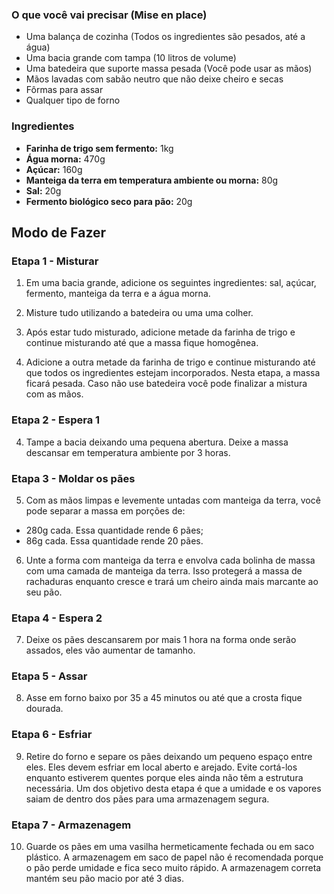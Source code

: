 ### O que você vai precisar (Mise en place)
- Uma balança de cozinha (Todos os ingredientes são pesados, até a água)
- Uma bacia grande com tampa (10 litros de volume)
- Uma batedeira que suporte massa pesada (Você pode usar as mãos)
- Mãos lavadas com sabão neutro que não deixe cheiro e secas
- Fôrmas para assar
- Qualquer tipo de forno

### Ingredientes
- **Farinha de trigo sem fermento:** 1kg
- **Água morna:** 470g
- **Açúcar:** 160g
- **Manteiga da terra em temperatura ambiente ou morna:** 80g
- **Sal:** 20g
- **Fermento biológico seco para pão:** 20g

## Modo de Fazer

### Etapa 1 - Misturar

1. Em uma bacia grande, adicione os seguintes ingredientes: sal, açúcar, fermento, manteiga da terra e a água morna. 

2. Misture tudo utilizando a batedeira ou uma uma colher.

2. Após estar tudo misturado, adicione metade da farinha de trigo e continue misturando até que a massa fique homogênea.

3. Adicione a outra metade da farinha de trigo e continue misturando até que todos os ingredientes estejam incorporados. 
Nesta etapa, a massa ficará pesada. Caso não use batedeira você pode finalizar a mistura com as mãos.

### Etapa 2 - Espera 1
4. Tampe a bacia deixando uma pequena abertura. Deixe a massa descansar em temperatura ambiente por 3 horas.

### Etapa 3 - Moldar os pães
5. Com as mãos limpas e levemente untadas com manteiga da terra, você pode separar a massa em porções de:
- 280g cada. Essa quantidade rende 6 pães;
- 86g cada. Essa quantidade rende 20 pães.

6. Unte a forma com manteiga da terra e envolva cada bolinha de massa com uma camada de manteiga da terra. 
Isso protegerá a massa de rachaduras enquanto cresce e trará um cheiro ainda mais marcante ao seu pão.

### Etapa 4 - Espera 2
7. Deixe os pães descansarem por mais 1 hora na forma onde serão assados, eles vão aumentar de tamanho.

### Etapa 5 - Assar
8. Asse em forno baixo por 35 a 45 minutos ou até que a crosta fique dourada.

### Etapa 6 - Esfriar
9. Retire do forno e separe os pães deixando um pequeno espaço entre eles. Eles devem esfriar em local aberto e arejado.
Evite cortá-los enquanto estiverem quentes porque eles ainda não têm a estrutura necessária. 
Um dos objetivo desta etapa é que a umidade e os vapores saiam de dentro dos pães para uma armazenagem segura.

### Etapa 7 - Armazenagem
10. Guarde os pães em uma vasilha hermeticamente fechada ou em saco plástico. A armazenagem em saco de papel não é 
recomendada porque o pão perde umidade e fica seco muito rápido. A armazenagem correta mantém seu pão macio por até 3 dias.
